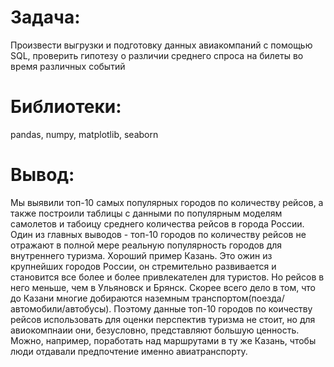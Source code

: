 # Задача:
Произвести выгрузки и подготовку данных авиакомпаний с помощью SQL, проверить гипотезу о различии среднего спроса на билеты во время различных событий

# Библиотеки:
pandas, numpy, matplotlib, seaborn

# Вывод:
Мы выявили топ-10 самых популярных городов по количеству рейсов, а также построили таблицы с данными по популярным моделям самолетов и табоицу среднего количества рейсов в города России. Один из главных выводов - топ-10 городов по количеству рейсов не отражают в полной мере реальную популярность городов для внутреннего туризма. Хороший пример Казань. Это ожин из крупнейших городов России, он стремительно развивается и становится все более и более привлекателен для туристов. Но рейсов в него меньше, чем в Ульяновск и Брянск. Скорее всего дело в том, что до Казани многие добираются наземным транспортом(поезда/автомобили/автобусы). Поэтому данные топ-10 городов по коичеству рейсов использовать для оценки перспектив туризма не стоит, но для авиокомпнаии они, безусловно, представляют большую ценность. Можно, например, поработать над маршрутами в ту же Казань, чтобы люди отдавали предпочтение именно авиатранспорту.
